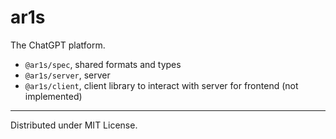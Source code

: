 # ar1s

The ChatGPT platform.

- `@ar1s/spec`, shared formats and types
- `@ar1s/server`, server
- `@ar1s/client`, client library to interact with server for frontend (not implemented)

----

Distributed under MIT License.
